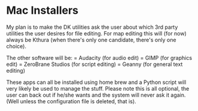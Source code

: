 # Mac Installers

My plan is to make the DK utilities ask the user about which 3rd party utilities the user desires for file editing.
For map editing this will (for now) always be Kthura (when there's only one candidate, there's only one choice).

The other software will be:
= Audacity (for audio edit)
= GIMP (for graphics edit)
= ZeroBrane Studios (for script editing)
= Geanny (for general text editing)

These apps can all be installed using home brew and a Python script will very likely be used to manage the stuff.
Please note this is all optional, the user can back out if he/she wants and the system will never ask it again.
(Well unless the configuration file is deleted, that is).

